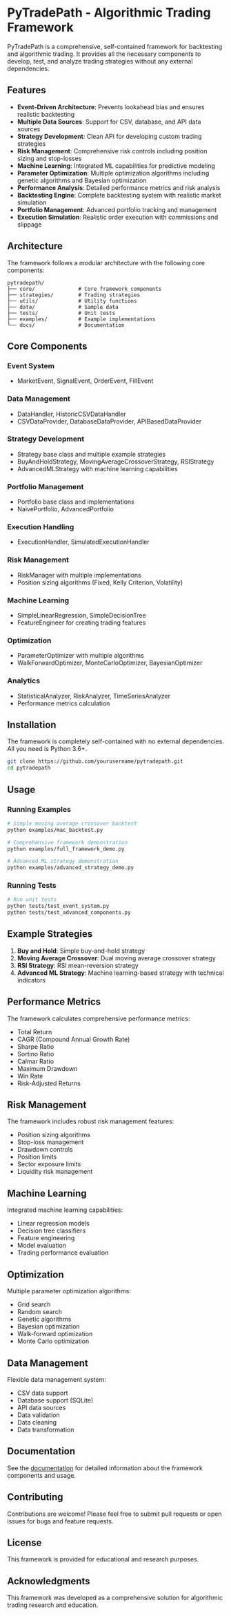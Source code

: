 # PyTradePath - Algorithmic Trading Framework

PyTradePath is a comprehensive, self-contained framework for backtesting and algorithmic trading. It provides all the necessary components to develop, test, and analyze trading strategies without any external dependencies.

## Features

- **Event-Driven Architecture**: Prevents lookahead bias and ensures realistic backtesting
- **Multiple Data Sources**: Support for CSV, database, and API data sources
- **Strategy Development**: Clean API for developing custom trading strategies
- **Risk Management**: Comprehensive risk controls including position sizing and stop-losses
- **Machine Learning**: Integrated ML capabilities for predictive modeling
- **Parameter Optimization**: Multiple optimization algorithms including genetic algorithms and Bayesian optimization
- **Performance Analysis**: Detailed performance metrics and risk analysis
- **Backtesting Engine**: Complete backtesting system with realistic market simulation
- **Portfolio Management**: Advanced portfolio tracking and management
- **Execution Simulation**: Realistic order execution with commissions and slippage

## Architecture

The framework follows a modular architecture with the following core components:

```
pytradepath/
├── core/              # Core framework components
├── strategies/        # Trading strategies
├── utils/             # Utility functions
├── data/              # Sample data
├── tests/             # Unit tests
├── examples/          # Example implementations
└── docs/              # Documentation
```

## Core Components

### Event System
- MarketEvent, SignalEvent, OrderEvent, FillEvent

### Data Management
- DataHandler, HistoricCSVDataHandler
- CSVDataProvider, DatabaseDataProvider, APIBasedDataProvider

### Strategy Development
- Strategy base class and multiple example strategies
- BuyAndHoldStrategy, MovingAverageCrossoverStrategy, RSIStrategy
- AdvancedMLStrategy with machine learning capabilities

### Portfolio Management
- Portfolio base class and implementations
- NaivePortfolio, AdvancedPortfolio

### Execution Handling
- ExecutionHandler, SimulatedExecutionHandler

### Risk Management
- RiskManager with multiple implementations
- Position sizing algorithms (Fixed, Kelly Criterion, Volatility)

### Machine Learning
- SimpleLinearRegression, SimpleDecisionTree
- FeatureEngineer for creating trading features

### Optimization
- ParameterOptimizer with multiple algorithms
- WalkForwardOptimizer, MonteCarloOptimizer, BayesianOptimizer

### Analytics
- StatisticalAnalyzer, RiskAnalyzer, TimeSeriesAnalyzer
- Performance metrics calculation

## Installation

The framework is completely self-contained with no external dependencies. All you need is Python 3.6+.

```bash
git clone https://github.com/yourusername/pytradepath.git
cd pytradepath
```

## Usage

### Running Examples

```bash
# Simple moving average crossover backtest
python examples/mac_backtest.py

# Comprehensive framework demonstration
python examples/full_framework_demo.py

# Advanced ML strategy demonstration
python examples/advanced_strategy_demo.py
```

### Running Tests

```bash
# Run unit tests
python tests/test_event_system.py
python tests/test_advanced_components.py
```

## Example Strategies

1. **Buy and Hold**: Simple buy-and-hold strategy
2. **Moving Average Crossover**: Dual moving average crossover strategy
3. **RSI Strategy**: RSI mean-reversion strategy
4. **Advanced ML Strategy**: Machine learning-based strategy with technical indicators

## Performance Metrics

The framework calculates comprehensive performance metrics:
- Total Return
- CAGR (Compound Annual Growth Rate)
- Sharpe Ratio
- Sortino Ratio
- Calmar Ratio
- Maximum Drawdown
- Win Rate
- Risk-Adjusted Returns

## Risk Management

The framework includes robust risk management features:
- Position sizing algorithms
- Stop-loss management
- Drawdown controls
- Position limits
- Sector exposure limits
- Liquidity risk management

## Machine Learning

Integrated machine learning capabilities:
- Linear regression models
- Decision tree classifiers
- Feature engineering
- Model evaluation
- Trading performance evaluation

## Optimization

Multiple parameter optimization algorithms:
- Grid search
- Random search
- Genetic algorithms
- Bayesian optimization
- Walk-forward optimization
- Monte Carlo optimization

## Data Management

Flexible data management system:
- CSV data support
- Database support (SQLite)
- API data sources
- Data validation
- Data cleaning
- Data transformation

## Documentation

See the [documentation](docs/framework_documentation.md) for detailed information about the framework components and usage.

## Contributing

Contributions are welcome! Please feel free to submit pull requests or open issues for bugs and feature requests.

## License

This framework is provided for educational and research purposes.

## Acknowledgments

This framework was developed as a comprehensive solution for algorithmic trading research and education.